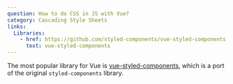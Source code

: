 ```yaml
---
question: How to do CSS in JS with Vue?
category: Cascading Style Sheets
links:
  Libraries:
    - href: https://github.com/styled-components/vue-styled-components
      text: vue-styled-components
---
```


The most popular library for Vue is [vue-styled-components](https://github.com/styled-components/vue-styled-components), which is a port of the original `styled-components` library.
